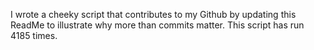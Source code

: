 I wrote a cheeky script that contributes to my Github by updating this ReadMe to illustrate why more than commits matter. This script has run 4185 times.